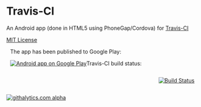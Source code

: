 Travis-CI
==========

An Android app (done in HTML5 using PhoneGap/Cordova) for [Travis-CI](https://travis-ci.org/)

[MIT License](LICENSE.md)

<div style="overflow: auto; padding: 0 10px;">
The app has been published to Google Play:
  <p style="float:left;">
    <a href="https://play.google.com/store/apps/details?id=com.floydpink.android.travisci">
      <img alt="Android app on Google Play" src="https://developer.android.com/images/brand/en_app_rgb_wo_60.png" />
    </a>
  </p>

Travis-CI build status:
  <p style="float:right;">
    <a href="https://travis-ci.org/floydpink/Travis-CI">
      <img src="https://travis-ci.org/floydpink/Travis-CI.png?branch=master" alt="Build Status">
    </a>
  </p>
</div>
 
[![githalytics.com alpha](https://cruel-carlota.gopagoda.com/b3522e75563951b5ad97075ab49444e8 "githalytics.com")](http://githalytics.com/floydpink/Travis-CI)
